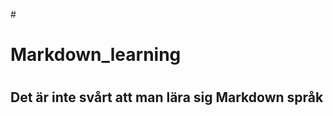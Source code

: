#<h1 alain="center"> Markdown_learning <h1>
## <h2 alain="left"> Det är inte svårt att man lära sig Markdown språk <h1>
